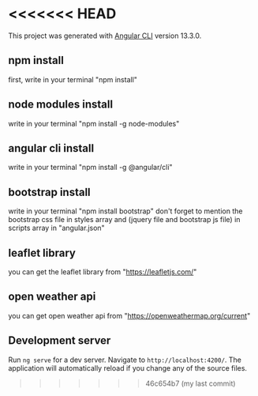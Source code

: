 
<<<<<<< HEAD
=======

This project was generated with [Angular CLI](https://github.com/angular/angular-cli) version 13.3.0.

## npm install

first, write in your terminal "npm install"

## node modules install

write in your terminal "npm install -g node-modules"

## angular cli install

write in your terminal "npm install -g @angular/cli"

## bootstrap install

write in your terminal "npm install bootstrap"
don't forget to mention the bootstrap css file in styles array and (jquery file and bootstrap js file) in scripts array in "angular.json"

## leaflet library

you can get the leaflet library from "https://leafletjs.com/"

## open weather api

you can get open weather api from "https://openweathermap.org/current"

## Development server

Run `ng serve` for a dev server. Navigate to `http://localhost:4200/`. The application will automatically reload if you change any of the source files.
>>>>>>> 46c654b7 (my last commit)
